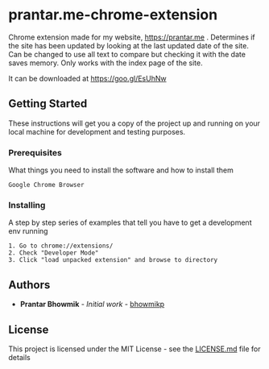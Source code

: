 # prantar.me-chrome-extension

Chrome extension made for my website, https://prantar.me . Determines if the site has been updated by looking at the last updated date of the site. Can be changed to use all text to compare but checking it with the date saves memory. Only works with the index page of the site.

It can be downloaded at https://goo.gl/EsUhNw


## Getting Started

These instructions will get you a copy of the project up and running on your local machine for development and testing purposes.

### Prerequisites

What things you need to install the software and how to install them

```
Google Chrome Browser
```

### Installing

A step by step series of examples that tell you have to get a development env running

```
1. Go to chrome://extensions/
2. Check "Developer Mode"
3. Click "load unpacked extension" and browse to directory
```

## Authors

* **Prantar Bhowmik** - *Initial work* - [bhowmikp](https://github.com/bhowmikp)


## License

This project is licensed under the MIT License - see the [LICENSE.md](LICENSE) file for details
